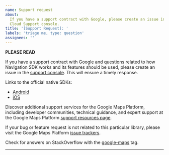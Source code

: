 ```yaml
---
name: Support request
about:
  If you have a support contract with Google, please create an issue in the Google
  Cloud Support console.
title: '[Support Request]: '
labels: 'triage me, type: question'
assignees: ''
---
```


**PLEASE READ**

If you have a support contract with Google and questions related to how Navigation SDK works and its features should be used, please create an issue in the [support console](https://console.cloud.google.com/google/maps-apis/support/createcase). This will ensure a timely response.

Links to the official native SDKs:
- [Android](https://developers.google.com/maps/documentation/navigation/android-sdk)
- [iOS](https://developers.google.com/maps/documentation/navigation/ios-sdk)

Discover additional support services for the Google Maps Platform, including developer communities, technical guidance, and expert support at the Google Maps Platform [support resources page](https://developers.google.com/maps/support/).

If your bug or feature request is not related to this particular library, please visit the Google Maps Platform [issue trackers](https://developers.google.com/maps/support/#issue_tracker).

Check for answers on StackOverflow with the [google-maps](http://stackoverflow.com/questions/tagged/google-maps) tag.

---
